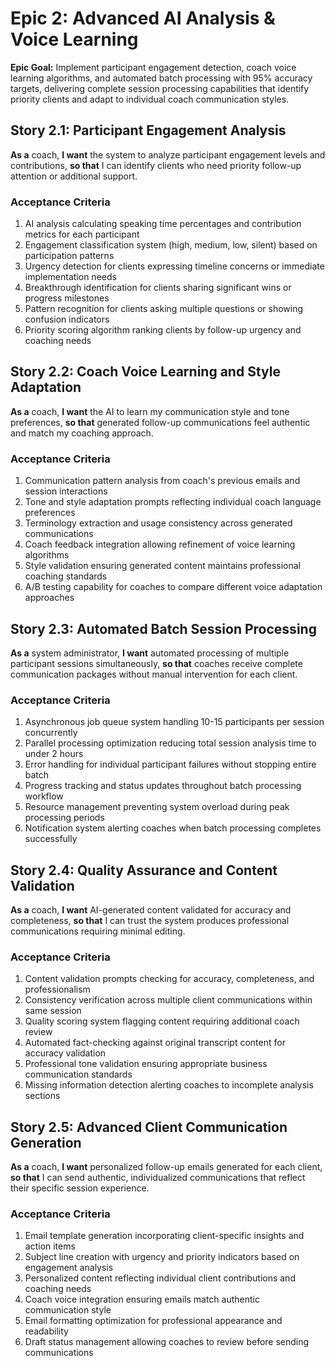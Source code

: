 # Epic 2: Advanced AI Analysis & Voice Learning

**Epic Goal:** Implement participant engagement detection, coach voice learning algorithms, and automated batch processing with 95% accuracy targets, delivering complete session processing capabilities that identify priority clients and adapt to individual coach communication styles.

## Story 2.1: Participant Engagement Analysis

**As a** coach,
**I want** the system to analyze participant engagement levels and contributions,
**so that** I can identify clients who need priority follow-up attention or additional support.

### Acceptance Criteria
1. AI analysis calculating speaking time percentages and contribution metrics for each participant
2. Engagement classification system (high, medium, low, silent) based on participation patterns
3. Urgency detection for clients expressing timeline concerns or immediate implementation needs
4. Breakthrough identification for clients sharing significant wins or progress milestones
5. Pattern recognition for clients asking multiple questions or showing confusion indicators
6. Priority scoring algorithm ranking clients by follow-up urgency and coaching needs

## Story 2.2: Coach Voice Learning and Style Adaptation

**As a** coach,
**I want** the AI to learn my communication style and tone preferences,
**so that** generated follow-up communications feel authentic and match my coaching approach.

### Acceptance Criteria
1. Communication pattern analysis from coach's previous emails and session interactions
2. Tone and style adaptation prompts reflecting individual coach language preferences
3. Terminology extraction and usage consistency across generated communications
4. Coach feedback integration allowing refinement of voice learning algorithms
5. Style validation ensuring generated content maintains professional coaching standards
6. A/B testing capability for coaches to compare different voice adaptation approaches

## Story 2.3: Automated Batch Session Processing

**As a** system administrator,
**I want** automated processing of multiple participant sessions simultaneously,
**so that** coaches receive complete communication packages without manual intervention for each client.

### Acceptance Criteria
1. Asynchronous job queue system handling 10-15 participants per session concurrently
2. Parallel processing optimization reducing total session analysis time to under 2 hours
3. Error handling for individual participant failures without stopping entire batch
4. Progress tracking and status updates throughout batch processing workflow
5. Resource management preventing system overload during peak processing periods
6. Notification system alerting coaches when batch processing completes successfully

## Story 2.4: Quality Assurance and Content Validation

**As a** coach,
**I want** AI-generated content validated for accuracy and completeness,
**so that** I can trust the system produces professional communications requiring minimal editing.

### Acceptance Criteria
1. Content validation prompts checking for accuracy, completeness, and professionalism
2. Consistency verification across multiple client communications within same session
3. Quality scoring system flagging content requiring additional coach review
4. Automated fact-checking against original transcript content for accuracy validation
5. Professional tone validation ensuring appropriate business communication standards
6. Missing information detection alerting coaches to incomplete analysis sections

## Story 2.5: Advanced Client Communication Generation

**As a** coach,
**I want** personalized follow-up emails generated for each client,
**so that** I can send authentic, individualized communications that reflect their specific session experience.

### Acceptance Criteria
1. Email template generation incorporating client-specific insights and action items
2. Subject line creation with urgency and priority indicators based on engagement analysis
3. Personalized content reflecting individual client contributions and coaching needs
4. Coach voice integration ensuring emails match authentic communication style
5. Email formatting optimization for professional appearance and readability
6. Draft status management allowing coaches to review before sending communications
